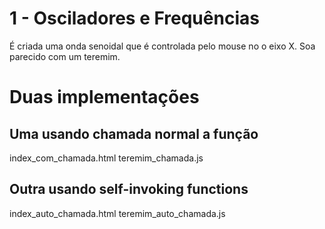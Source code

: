 # 1 - Osciladores e Frequências

É criada uma onda senoidal que é controlada pelo mouse no o eixo X. 
Soa parecido com um teremim.

# Duas implementações

## Uma usando chamada normal a função
index_com_chamada.html
teremim_chamada.js

## Outra usando self-invoking functions
index_auto_chamada.html
teremim_auto_chamada.js
